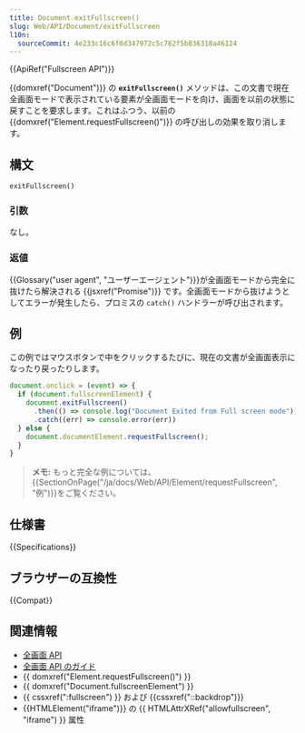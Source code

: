 ```yaml
---
title: Document.exitFullscreen()
slug: Web/API/Document/exitFullscreen
l10n:
  sourceCommit: 4e233c16c6f0d347972c5c762f5b836318a46124
---
```


{{ApiRef("Fullscreen API")}}

{{domxref("Document")}} の **`exitFullscreen()`** メソッドは、この文書で現在全画面モードで表示されている要素が全画面モードを向け、画面を以前の状態に戻すことを要求します。これはふつう、以前の {{domxref("Element.requestFullscreen()")}} の呼び出しの効果を取り消します。

## 構文

```js-nolint
exitFullscreen()
```

### 引数

なし。

### 返値

{{Glossary("user agent", "ユーザーエージェント")}}が全画面モードから完全に抜けたら解決される {{jsxref("Promise")}} です。全画面モードから抜けようとしてエラーが発生したら、プロミスの `catch()` ハンドラーが呼び出されます。

## 例

この例ではマウスボタンで中をクリックするたびに、現在の文書が全画面表示になったり戻ったりします。

```js
document.onclick = (event) => {
  if (document.fullscreenElement) {
    document.exitFullscreen()
      .then(() => console.log("Document Exited from Full screen mode"))
      .catch((err) => console.error(err))
  } else {
    document.documentElement.requestFullscreen();
  }
}
```

> **メモ:** もっと完全な例については、{{SectionOnPage("/ja/docs/Web/API/Element/requestFullscreen", "例")}}をご覧ください。

## 仕様書

{{Specifications}}

## ブラウザーの互換性

{{Compat}}

## 関連情報

- [全画面 API](/ja/docs/Web/API/Fullscreen_API)
- [全画面 API のガイド](/ja/docs/Web/API/Fullscreen_API/Guide)
- {{ domxref("Element.requestFullscreen()") }}
- {{ domxref("Document.fullscreenElement") }}
- {{ cssxref(":fullscreen") }} および {{cssxref("::backdrop")}}
- {{HTMLElement("iframe")}} の {{ HTMLAttrXRef("allowfullscreen", "iframe") }} 属性
